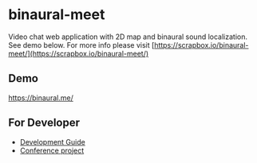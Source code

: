 # binaural-meet
Video chat web application with 2D map and binaural sound localization. See demo below.
For more info please visit [https://scrapbox.io/binaural-meet/](https://scrapbox.io/binaural-meet/)

## Demo
https://binaural.me/

## For Developer
- [Development Guide](./docs/DevelopmentGuide.md)
- [Conference project](./services/conference/README.md)

